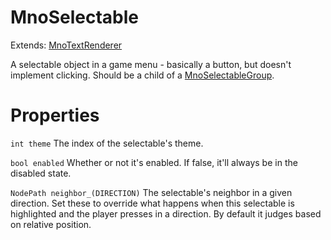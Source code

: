 # MnoSelectable

Extends: [MnoTextRenderer](mnotextrenderer.md)

A selectable object in a game menu - basically a button, but doesn't implement clicking. Should be a child of a [MnoSelectableGroup](mnoselectablegroup.md).

# Properties

`int theme` The index of the selectable's theme.

`bool enabled` Whether or not it's enabled. If false, it'll always be in the disabled state.

`NodePath neighbor_(DIRECTION)` The selectable's neighbor in a given direction. Set these to override what happens when this selectable is highlighted and the player presses in a direction. By default it judges based on relative position.
